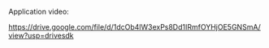 Application video:

https://drive.google.com/file/d/1dcOb4lW3exPs8Dd1IRmfOYHjOE5GNSmA/view?usp=drivesdk
